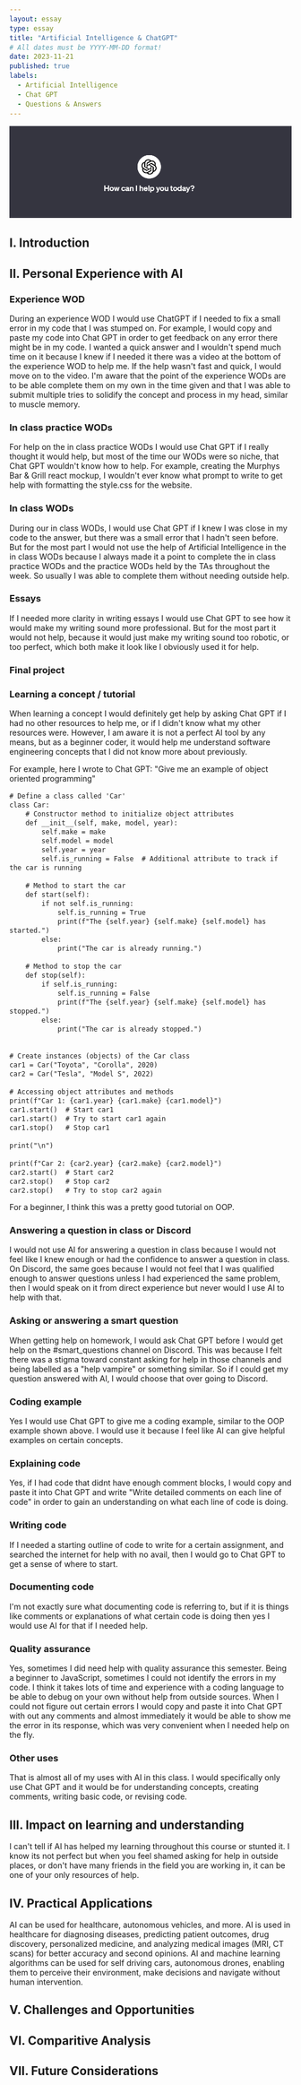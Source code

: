 ```yaml
---
layout: essay
type: essay
title: "Artificial Intelligence & ChatGPT"
# All dates must be YYYY-MM-DD format!
date: 2023-11-21
published: true 
labels:
  - Artificial Intelligence
  - Chat GPT
  - Questions & Answers
---
```

<img class="center" src="../img/artificialIntelligence/header.png">

## I. Introduction
## II. Personal Experience with AI
### Experience WOD
During an experience WOD I would use ChatGPT if I needed to fix a small error in my code that I was stumped on. For example, I would copy and paste my code into Chat GPT in order to get feedback on any error there might be in my code. I wanted a quick answer and I wouldn't spend much time on it because I knew if I needed it there was a video at the bottom of the experience WOD to help me. If the help wasn't fast and quick, I would move on to the video. I'm aware that the point of the experience WODs are to be able complete them on my own in the time given and that I was able to submit multiple tries to solidify the concept and process in my head, similar to muscle memory. 
### In class practice WODs 
For help on the in class practice WODs I would use Chat GPT if I really thought it would help, but most of the time our WODs were so niche, that Chat GPT wouldn't know how to help. For example, creating the Murphys Bar & Grill react mockup, I wouldn't ever know what prompt to write to get help with formatting the style.css for the website. 
### In class WODs 
During our in class WODs, I would use Chat GPT if I knew I was close in my code to the answer, but there was a small error that I hadn't seen before. But for the most part I would not use the help of Artificial Intelligence in the in class WODs because I always made it a point to complete the in class practice WODs and the practice WODs held by the TAs throughout the week. So usually I was able to complete them without needing outside help. 
### Essays 
If I needed more clarity in writing essays I would use Chat GPT to see how it would make my writing sound more professional. But for the most part it would not help, because it would just make my writing sound too robotic, or too perfect, which both make it look like I obviously used it for help.
### Final project 

### Learning a concept / tutorial
When learning a concept I would definitely get help by asking Chat GPT if I had no other resources to help me, or if I didn't know what my other resources were. However, I am aware it is not a perfect AI tool by any means, but as a beginner coder, it would help me understand software engineering concepts that I did not know more about previously.  

For example, here I wrote to Chat GPT: "Give me an example of object oriented programming"
```
# Define a class called 'Car'
class Car:
    # Constructor method to initialize object attributes
    def __init__(self, make, model, year):
        self.make = make
        self.model = model
        self.year = year
        self.is_running = False  # Additional attribute to track if the car is running

    # Method to start the car
    def start(self):
        if not self.is_running:
            self.is_running = True
            print(f"The {self.year} {self.make} {self.model} has started.")
        else:
            print("The car is already running.")

    # Method to stop the car
    def stop(self):
        if self.is_running:
            self.is_running = False
            print(f"The {self.year} {self.make} {self.model} has stopped.")
        else:
            print("The car is already stopped.")


# Create instances (objects) of the Car class
car1 = Car("Toyota", "Corolla", 2020)
car2 = Car("Tesla", "Model S", 2022)

# Accessing object attributes and methods
print(f"Car 1: {car1.year} {car1.make} {car1.model}")
car1.start()  # Start car1
car1.start()  # Try to start car1 again
car1.stop()   # Stop car1

print("\n")

print(f"Car 2: {car2.year} {car2.make} {car2.model}")
car2.start()  # Start car2
car2.stop()   # Stop car2
car2.stop()   # Try to stop car2 again

```
For a beginner, I think this was a pretty good tutorial on OOP. 
### Answering a question in class or Discord
I would not use AI for answering a question in class because I would not feel like I knew enough or had the confidence to answer a question in class. On Discord, the same goes because I would not feel that I was qualified enough to answer questions unless I had experienced the same problem, then I would speak on it from direct experience but never would I use AI to  help with that. 
### Asking or answering a smart question
When getting help on homework, I would ask Chat GPT before I would get help on the #smart_questions channel on Discord. This was because I felt there was a stigma toward constant asking for help in those channels and being labelled as a "help vampire" or something similar. So if I could get my question answered with AI, I would choose that over going to Discord.
### Coding example 
Yes I would use Chat GPT to give me a coding example, similar to the OOP example shown above. I would use it because I feel like AI can give helpful examples on certain concepts. 
### Explaining code
Yes, if I had code that didnt have enough comment blocks, I would copy and paste it into Chat GPT and write "Write detailed comments on each line of code" in order to gain an understanding on what each line of code is doing. 
### Writing code
If I needed a starting outline of code to write for a certain assignment, and searched the internet for help with no avail, then I would go to Chat GPT to get a sense of where to start. 
### Documenting code
I'm not exactly sure what documenting code is referring to, but if it is things like comments or explanations of what certain code is doing then yes I would use AI for that if I needed help. 
### Quality assurance
Yes, sometimes I did need help with quality assurance this semester. Being a beginner to JavaScript, sometimes I could not identify the errors in my code. I think it takes lots of time and experience with a coding language to be able to debug on your own without help from outside sources. When I could not figure out certain errors I would copy and paste it into Chat GPT with out any comments and almost immediately it would be able to show me the error in its response, which was very convenient when I needed help on the fly. 
### Other uses
That is almost all of my uses with AI in this class. I would specifically only use Chat GPT and it would be for understanding concepts, creating comments, writing basic code, or revising code. 
## III. Impact on learning and understanding
I can't tell if AI has helped my learning throughout this course or stunted it. I know its not perfect but when you feel shamed asking for help in outside places, or don't have many friends in the field you are working in, it can be one of your only resources of help. 
## IV. Practical Applications
AI can be used for healthcare, autonomous vehicles, and more. AI is used in healthcare for diagnosing diseases, predicting patient outcomes, drug discovery, personalized medicine, and analyzing medical images (MRI, CT scans) for better accuracy and second opinions. AI and machine learning algorithms can be used for self driving cars, autonomous drones, enabling them to perceive their environment, make decisions and navigate without human intervention. 
## V. Challenges and Opportunities 
## VI. Comparitive Analysis
## VII. Future Considerations

